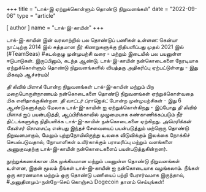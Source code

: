 +++
title = "டாக்-இ ஏற்றுக்கொள்ளும் தொண்டு நிறுவனங்கள்"
date = "2022-09-06"
type = "article"

[ author ]
  name = "டாக்-இ-காயின்"
+++

டாக்-இ-காயின் இன் வரலாற்றில் பல தொண்டுப் பணிகள் உள்ளன: கென்யா நாட்டிற்கு 2014 இல் சுத்தமான நீர் கிணறுகளுக்கு நிதியளிப்பது முதல் 2021 இல் (#TeamSeas) #கடல்குழு முன்முயற்சி வரை - மற்றும் இடையில் பல பயனுள்ள ஈடுபாடுகள். இருப்பினும், கடந்த ஆண்டு, டாக்-இ-காயின் நன்கொடைகளை நேரடியாக ஏற்றுக்கொள்ளும் தொண்டு நிறுவனங்களில் வியத்தகு அதிகரிப்பு ஏற்பட்டுள்ளது - இது மிகவும் ஆச்சர்யம்!

*தி கிவிங் பிளாக்* போன்ற நிறுவனங்கள் டாக்-இ-காயின் மற்றும் பிற மறைபொருள்நாணயம் நன்கொடைகளை தொண்டு நிறுவனங்கள் ஏற்றுக்கொள்வதை மிக எளிதாக்குகின்றன. *தி வாட்டர் ப்ராஜெக்ட்* போன்ற முன்முயற்சிகள் - இது 6 ஆண்டுகளுக்கும் மேலாக டாக்-இ-காயின் ஐ ஏற்றுக்கொள்கிறது - இப்போது *தி கிவிங் பிளாக்* ஐப் பயன்படுத்தி, ஆப்பிரிக்காவில் முழுமையாக கண்காணிக்கப்படும் நீர் திட்டங்களுக்கு நிதியளிக்க டாக்-இ-காயின் நன்கொடைகளை ஏற்கிறது. *அமெரிக்கன் கேன்சர் சொசைட்டி* என்பது இந்தச் சேவையைப் பயன்படுத்தும் மற்றொரு தொண்டு நிறுவனமாகும், மேலும் புற்றுநோயிலிருந்து உலகை விடுவிக்கும் இலக்கை நோக்கிச் செயல்படுவதால், நோயாளிகள் உயிர்காக்கும் பராமரிப்பு மற்றும் வளங்களை அணுகுவதற்கு டாக்-இ-காயின் நன்கொடைகளைப் பயன்படுத்துகின்றனர்.

நூற்றுக்கணக்கான மிக முக்கியமான மற்றும் பயனுள்ள தொண்டு நிறுவனங்கள் உள்ளன, இதன் மூலம் நீங்கள் டாக்-இ-காயின் ஐ நன்கொடையாக வழங்கலாம். நீங்கள் ஒரு காரணமாக மற்றும் ஒரு தொண்டு பணியைப் பற்றி பேரார்வமாக இருந்தால், #அனுதினமும்-நன்றே-செய் கொஞ்சம் Dogecoin தானம் செய்யுங்கள்!
